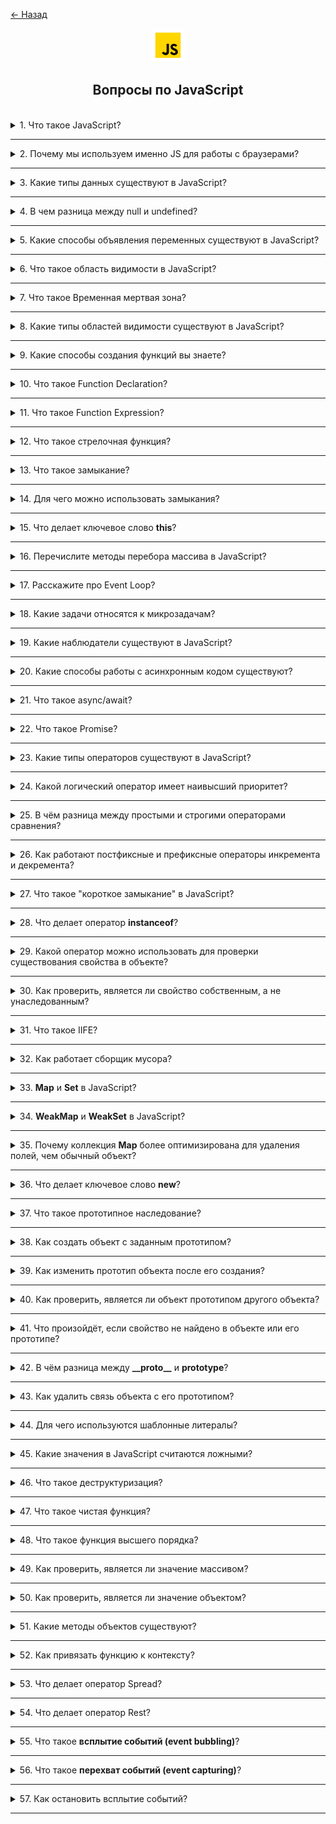 <a href="./README.md">← Назад</a>

<div align="center">
  <img src="../../assets/icons/icons-for-titles/js.png">
  <h2>Вопросы по JavaScript</h2>
</div>
<br />

<details>
<summary><span>1. Что такое JavaScript?</span></summary>
<br />

JavaScript - это высокоуровневый интерпретируемый язык программирования, используемый для создания динамических и интерактивных элементов на веб-страницах

</details>

---

<details>
<summary><span>2. Почему мы используем именно JS для работы с браузерами?</span></summary>
<br />

- Единственный язык, поддерживаемый всеми браузерами без плагинов
- Динамическое обновление контента без перезагрузки страницы
- Асинхронные возможности с AJAX, Fetch API и Promises
- Гибкость как для простых анимаций, так и для сложных веб-приложений
- Богатая экосистема библиотек и фреймворков
- Прямое управление DOM и стилями

</details>

---

<details>
<summary><span>3. Какие типы данных существуют в JavaScript?</span></summary>
<br />

В JavaScript есть 8 типов данных: 7 примитивных типов и 1 объектный тип.

**Примитивные типы (не объекты):**

1. **Number** – для всех чисел (целых и с плавающей точкой)
2. **String** – последовательности символов
3. **Boolean** – `true` или `false`
4. **Null** – специальное значение, представляющее "ничего" или "пусто"
5. **Undefined** – переменная объявлена, но не присвоена
6. **Symbol** – уникальное и неизменяемое значение, в основном для ключей объектов
7. **BigInt** – для больших целых чисел за пределами `Number.MAX_SAFE_INTEGER`

**Объектный тип:**

8. **Object** – включает массивы, функции, даты, регулярные выражения, карты, множества и пользовательские объекты.

</details>

---

<details>
<summary><span>4. В чем разница между null и undefined?</span></summary>
<br />

И **null**, и **undefined** представляют "ничего" или отсутствие значения, но используются по-разному:

- **undefined** автоматически присваивается JavaScript переменным, которые объявлены, но не инициализированы
- **null** - это тип данных, который программист явно присваивает для обозначения намеренного отсутствия значения

</details>

---

<details>
<summary><span>5. Какие способы объявления переменных существуют в JavaScript?</span></summary>
<br />

`var`:

- Функциональная область видимости
- Может быть переприсвоена
- Может быть переобъявлена
- Имеет всплытие, но значение undefined до инициализации
- Доступна неявная инициализация

`let`:

- Блочная область видимости
- Может быть переприсвоена
- Переобъявление приводит к ошибке
- Нет всплытия, ошибка при обращении до инициализации (временная мертвая зона)
- Доступна неявная инициализация

`const`:

- Блочная область видимости
- Нельзя переприсвоить, но свойства объекта можно изменять
- Переобъявление приводит к ошибке
- Нет всплытия, ошибка при обращении до инициализации (временная мертвая зона)
- Неявная инициализация приводит к ошибке

Необъявленная переменная:

- Глобальная область видимости (если не включен строгий режим)
- Может быть переприсвоена без ограничений (x = 10; x = 20;)
- Нет явного объявления (x = 5; вместо let x = 5;)
- Имеет всплытие, но может привести к ошибкам в строгом режиме
- Неявная инициализация возможна, но непредсказуема (y; создаст ReferenceError в строгом режиме)

</details>

---

<details>
<summary><span>6. Что такое область видимости в JavaScript?</span></summary>
<br />

Область видимости в JavaScript - это видимость и доступность переменных, функций и объектов в коде. Она определяет, где переменная может быть использована во время выполнения программы.

</details>

---

<details>
<summary><span>7. Что такое Временная мертвая зона?</span></summary>
<br />

Это период времени, в течение которого переменная существует в контексте, но не может быть использована до её инициализации. Это относится к переменным, объявленным с помощью `let` и `const`.

```javascript
console.log(a); // ❌ ReferenceError (TDZ)
let a = 5;
```

</details>

---

<details>
<summary><span>8. Какие типы областей видимости существуют в JavaScript?</span></summary>
<br />

- **Глобальная область видимости**: Переменные, объявленные вне любой функции или блока, доступны глобально во всем коде
- **Функциональная/Локальная область**: Переменные, объявленные внутри функции, доступны только внутри этой функции
- **Блочная область**: Переменные, объявленные через let и const, доступны только внутри блока, в котором они объявлены (например, в if или циклах)
- **Лексическая область**: Внутренние функции имеют доступ к переменным во внешней области видимости
- **Модульная область**: Переменные, объявленные в модуле, доступны только внутри этого модуля, если они явно не экспортированы

</details>

---

<details>
<summary><span>9. Какие способы создания функций вы знаете?</span></summary>
<br />

- **Объявление функции (Function Declaration)**

```javascript
function greet() {}
```

- **Функциональное выражение (Function Expression)**

```javascript
const greet = function () {};
```

- **Стрелочная функция (Arrow Function)**

```javascript
const greet = () => {};
```

- **Метод в объекте**

```javascript
const obj = {
	greet() {},
};
```

- **Метод в классе**

```javascript
class Greeter {
	greet() {}
}
```

- **Функция-конструктор (Function Constructor)**

```javascript
const greet = new Function();
```

</details>

---

<details>
<summary><span>10. Что такое Function Declaration?</span></summary>
<br />

Это способ объявления функции в JavaScript с использованием ключевого слова `function`.
Такая функция может быть вызвана до её определения благодаря механизму hoisting.

Основные особенности:

- Доступна в любом месте кода после объявления, даже если вызвана до него
- Её имя обязательно
- Не требует присваивания переменной, в отличие от Function Expression

</details>

---

<details>
<summary><span>11. Что такое Function Expression?</span></summary>
<br />

Это способ объявления функции в JavaScript, где функция создается внутри выражения и может быть присвоена переменной. В отличие от Function Declaration, она не поднимается, поэтому может быть вызвана только после её объявления.

Основные особенности:

- Могут использоваться анонимные функции (без имени)
- Функция не может быть вызвана до её объявления, иначе возникнет ошибка
- Удобно для передачи в колбэки и использования в стрелочных функциях

</details>

---

<details>
<summary><span>12. Что такое стрелочная функция?</span></summary>
<br />

Это компактный синтаксис для определения функций в JavaScript

Ключевые особенности:

- Не имеет собственного `this`, берет значение из внешнего контекста
- Не имеет собственного объекта `arguments`
- Не может использоваться как **конструктор** (нельзя вызвать с `new`)
- Не имеет свойств `super` и `new.target`
- Короткий и лаконичный синтаксис
- Автоматически возвращает результат выражения, если нет фигурных скобок
- Если принимает один параметр, скобки вокруг аргумента можно опустить
</details>

---

<details>
<summary><span>13. Что такое замыкание?</span></summary>
<br />

Замыкание - это механизм, который позволяет функции сохранять ссылку на свое лексическое окружение, даже если оно больше не существует в основном стеке вызовов

</details>

---

<details>
<summary><span>14. Для чего можно использовать замыкания?</span></summary>
<br />

- Сохранение состояния между вызовами функции

```javascript
function debounce(fn, delay) {
	let timerId;
	return (...args) => {
		clearTimeout(timerId);
		timerId = setTimeout(() => fn(...args), delay);
	};
}
```

- Инкапсуляция данных, скрытие переменных внутри замыкания и предотвращение их модификации извне

```javascript
function createCounter(initialValue = 0) {
	let count = initialValue; // приватное состояние

	return {
		increment() {
			count++;
		},
		decrement() {
			count--;
		},
		get() {
			return count;
		},
	};
}
```

- Использование функционального программирования, например, композиции функций

```javascript
const compose =
	(...funcs) =>
	input =>
		funcs.reduceRight((acc, fn) => fn(acc), input);
```

- Создание частично применяемых функций путём фиксации аргументов (каррирование)

```javascript
const add = a => b => a + b;
```

</details>

---

<details>
<summary><span>15. Что делает ключевое слово <b>this</b>?</span></summary>
<br />

Ключевое слово `this` в JavaScript ссылается на контекст выполнения функции, то есть объект, внутри которого была вызвана функция.

**Важно:**

- В обычной функции `this` определяется местом вызова функции (кто её вызвал).
- В стрелочной функции `this` определяется местом объявления функции и не изменяется, даже если функция вызывается в другом контексте.

Примеры использования `this`:

- **Метод объекта -** `this` ссылается на сам объект, в котором вызван метод.
- **Обычная функция (в строгом режиме) -** `this` не определён (`undefined`), так как функция вызвана вне контекста объекта.
- **Стрелочная функция -** `this` берёт значение из внешнего контекста, в котором функция была объявлена, а не вызвана.
- **Обработчик событий -** `this` ссылается на HTML-элемент, в котором произошло событие (например, кнопку).
- **Конструктор (new) -** `this` ссылается на вновь созданный объект.
- **Метод класса -** `this` ссылается на экземпляр класса, на котором был вызван метод.

</details>

---

<details>
<summary><span>16. Перечислите методы перебора массива в JavaScript?</span></summary>
<br />

- `map` – создаёт новый массив, применяя функцию к каждому элементу
- `forEach` – выполняет заданную функцию для каждого элемента массива
- `filter` – создаёт новый массив с элементами, удовлетворяющими заданному условию
- `reduce` – сводит массив к единому значению, применяя функцию к каждому элементу
- `some` – проверяет, соответствует ли хотя бы один элемент указанному условию
- `every` – проверяет, соответствуют ли все элементы указанному условию
- `find` – возвращает первый элемент, который удовлетворяет заданному условию
- `findIndex` – возвращает индекс первого элемента, удовлетворяющего условию
- `sort` – сортирует элементы массива по заданной функции сравнения
- `reverse` – изменяет порядок элементов массива на обратный
- `flatMap` – выполняет итерацию по элементам массива, применяет callback к каждому, создаёт новый массив из результатов и удаляет один уровень вложенности

</details>

---

<details>
<summary><span>17. Расскажите про Event Loop?</span></summary>
<br />

**Event Loop** — это механизм в JavaScript, который обеспечивает корректную последовательность выполнения задач.

Он состоит из трёх ключевых компонентов:

1. **Call Stack** – стек выполнения, в котором выполняется синхронный код (работает по принципу LIFO: последний вошёл — первый вышел).
2. **Callback Queue** – очередь макрозадач (таймеры, события и др.), функционирующая по принципу FIFO.
3. **Web APIs** – интерфейсы браузера или среды, обрабатывающие асинхронные операции (`setTimeout`, события и т. д.).

Один цикл **Event Loop** происходит следующим образом:

1. Выполняется весь синхронный код из **Call Stack**.
2. Обрабатываются все микрозадачи.
3. Выполняется одна макрозадача из **Callback Queue**.

Этот процесс повторяется, пока остаются незавершённые задачи.

**Event Loop** обеспечивает асинхронную природу JavaScript, позволяя выполнять операции с неопределённым временем завершения (например, запросы к серверу) без блокировки главного потока исполнения кода.

</details>

---

<details>
<summary><span>18. Какие задачи относятся к микрозадачам?</span></summary>
<br />

- **Promise** – методы `.then()`, `.catch()`, `.finally()`
- **queueMicrotask()** – явный вызов микрозадачи
- **MutationObserver** – отслеживание изменений в DOM

</details>

---

<details>
<summary><span>19. Какие наблюдатели существуют в JavaScript?</span></summary>
<br />

1. **MutationObserver** – отслеживает изменения в DOM
2. **IntersectionObserver** – отслеживает появление или исчезновение элемента в области видимости
3. **ResizeObserver** – отслеживает изменения размеров элемента
4. **PerformanceObserver** – анализирует события, связанные с производительностью

</details>

---

<details>
<summary><span>20. Какие способы работы с асинхронным кодом существуют?</span></summary>
<br />

1. **Callbacks** – базовый подход, который может привести к "адскому вложению колбэков"
2. **Promises** – более удобный способ управления асинхронными операциями
3. **async/await** – современный синтаксис для удобного управления асинхронным кодом

</details>

---

<details>
<summary><span>21. Что такое async/await?</span></summary>
<br />

Это синтаксис для работы с асинхронным кодом, позволяющий писать его так, как будто он синхронный, упрощая его чтение и обработку ошибок.

- **async** перед функцией означает, что она всегда возвращает Promise
- **await** заставляет JavaScript дождаться выполнения Promise перед продолжением кода

</details>

---

<details>
<summary><span>22. Что такое Promise?</span></summary>
<br />

**Promise** — это синтаксис для работы с асинхронным кодом.  
Название отражает его суть: промис — это объект, который гарантирует возврат результата операции в будущем.
</br></br>

Promise имеет **три состояния**:

1. **pending** – ожидание (начальное состояние)
2. **fulfilled** – успешно выполнен
3. **rejected** – завершён с ошибкой
   </br></br>

Промисы позволяют удобно строить **цепочки**:

- `.then()` – выполняется при успешном завершении (**fulfilled**)
- `.catch()` – обрабатывает ошибки (**rejected**)
- `.finally()` – выполняется независимо от результата
  </br></br>

`.then(resolve, reject)` – принимает два необязательных колбэка.

1. **первый** – функция, вызываемая при успешном выполнении (`resolve`)
2. **второй** – функция, вызываемая в случае ошибки (`reject`)

Но ошибки чаще обрабатываются отдельно через `.catch()`.
</br></br>

**Promise** также имеет статические методы:

- `Promise.all()` – ждёт выполнения всех промисов или отклонения одного
- `Promise.allSettled()` – ждёт завершения всех промисов независимо от результата
- `Promise.race()` – возвращает результат первого завершённого промиса (успех или ошибка)
- `Promise.any()` – возвращает первый **успешный** результат, игнорируя ошибки

</details>

---

<details>
<summary><span>23. Какие типы операторов существуют в JavaScript?</span></summary>
<br />

1. **Арифметические операторы**

   - `+` (сложение)
   - `-` (вычитание)
   - `*` (умножение)
   - `/` (деление)
   - `%` (остаток от деления)
   - `**` (возведение в степень)
   - `++` (инкремент)
   - `--` (декремент)

2. **Операторы присваивания**

   - `=` (простое присваивание)
   - `+=`, `-=`, `*=`, `/=`, `%=` (комбинированные операторы присваивания)
   - `**=` (присваивание степени)

3. **Операторы сравнения**

   - `==` (равенство без проверки типа)
   - `===` (строгое равенство с проверкой типа)
   - `!=` (неравенство)
   - `!==` (строгое неравенство)
   - `>` (больше)
   - `<` (меньше)
   - `>=` (больше или равно)
   - `<=` (меньше или равно)

4. **Логические операторы**

   - `&&` (логическое "и")
   - `||` (логическое "или")
   - `!` (логическое "не")

5. **Побитовые операторы**

   - `&` (побитовое "и")
   - `|` (побитовое "или")
   - `^` (побитовое "исключающее или")
   - `~` (побитовое "не")
   - `<<` (сдвиг влево)
   - `>>` (сдвиг вправо)
   - `>>>` (сдвиг вправо с заполнением нулями)

6. **Оператор типа**

   - `typeof` (возвращает строку, указывающую тип значения)

7. **Оператор объединения с null**

   - `??` (проверяет, равен ли левый операнд `null` или `undefined`. Если да, возвращает правый)

8. **Тернарный оператор**

   - `? :` (условный оператор)

9. **Строковые операторы**

   - `+` (конкатенация строк)
   - `+=` (добавление к строке)

10. **Другие операторы**

- `delete` (удаляет свойство объекта)
- `in` (проверяет существование свойства в объекте)
- `instanceof` (проверяет принадлежность объекта к определённому классу)
- `await` (используется внутри `async` функций для работы с промисами)
- `new` (создаёт экземпляр объекта)

</details>

---

<details>
<summary><span>24. Какой логический оператор имеет наивысший приоритет?</span></summary>
<br />

Оператор `!` (логическое "НЕ") обладает наивысшим приоритетом среди логических операторов в JavaScript.

</details>

---

<details>
<summary><span>25. В чём разница между простыми и строгими операторами сравнения?</span></summary>
<br />

1. `==`

- Сравнивает два значения без учёта их типа
- Автоматически преобразует типы данных при необходимости
- Может приводить к неожиданным результатам из-за неявного приведения типов  
  <br /><br />

2. `===`

- Сравнивает как значение, так и тип без преобразования
- Возвращает `true`, только если оба операнда имеют одинаковый тип и значение
- Предотвращает ошибки, связанные с неявными преобразованиями типов

</details>

---

<details>
<summary><span>26. Как работают постфиксные и префиксные операторы инкремента и декремента?</span></summary>
<br />

- **Префиксный инкремент (`++variable`) и декремент (`--variable`)**  
  Сначала увеличивают/уменьшают значение переменной, затем возвращают обновлённое значение.

- **Постфиксный инкремент (`variable++`) и декремент (`variable--`)**  
  Сначала возвращают старое значение, затем увеличивают/уменьшают переменную.

</details>

---

<details>
<summary><span>27. Что такое "короткое замыкание" в JavaScript?</span></summary>
<br />

Это особенность логических операторов `&&` и `||`, при которой выражение **прекращает выполнение** сразу, как только становится известен его результат.

```js
let x = a || (b && c);
```

Если `a` имеет **true**-значение, выражение **завершается** на `a`, а `b && c` **не вычисляется**.

Этот механизм помогает **оптимизировать код** и **избежать лишних вычислений**, особенно в условиях `if` или сложных логических выражениях.

</details>

---

<details>
<summary><span>28. Что делает оператор <b>instanceof</b>?</span></summary>
<br />

Используется для проверки, принадлежит ли объект определённому конструктору или классу.

```javascript
class Animal {}
let dog = new Animal();

console.log(dog instanceof Animal); // true (dog создан через Animal)
console.log(dog instanceof Object); // true (все объекты наследуются от Object)
console.log(dog instanceof Array); // false (dog — не массив)
```

</details>

---

<details>
<summary><span>29. Какой оператор можно использовать для проверки существования свойства в объекте?</span></summary>
<br />

Оператор `in` проверяет наличие свойства в объекте, включая унаследованные свойства из его прототипа.

```javascript
let obj = { name: 'Alice' };

console.log('name' in obj); // true (свойство существует)
console.log('toString' in obj); // true (унаследовано от Object.prototype)
```

</details>

---

<details>
<summary><span>30. Как проверить, является ли свойство собственным, а не унаследованным?</span></summary>
<br />

Метод `hasOwnProperty()` позволяет проверить, является ли свойство собственным, исключая унаследованные свойства.

```javascript
console.log(obj.hasOwnProperty('name')); // true (собственное свойство)
console.log(obj.hasOwnProperty('toString')); // false (унаследовано)
```

</details>

---

<details>
<summary><span>31. Что такое IIFE?</span></summary>
<br />

**Immediately Invoked Function Expression (IIFE)** — это функция, которая выполняется сразу после объявления. Она часто используется для создания локальной области видимости и предотвращения конфликтов имён.

Примеры **IIFE**:

```javascript
// Стандартный синтаксис
(function () {
	console.log('IIFE выполнена!');
})();

// Стрелочная функция
(() => {
	console.log('Стрелочная IIFE');
})();

// Передача параметра
(name => {
	console.log(`Привет, ${name}!`);
})('Алекс');
```

</details>

---

<details>
<summary><span>32. Как работает сборщик мусора?</span></summary>
<br />

Сборщик мусора работает на основе концепции **доступности объектов**.  
Объект считается доступным, если до него можно добраться по цепочке ссылок, начиная с так называемых **корневых объектов** — например, глобальных (`window`, `globalThis`), локальных переменных текущих функций, параметров, переменных в замыканиях и др.

Если объект доступен, он остаётся в памяти. Если нет, он становится недоступным и может быть удалён.

Наиболее распространённый алгоритм в JavaScript называется **"Mark-and-Sweep"**:

- **Маркировка (Mark):** Сборщик мусора проходит по всем доступным объектам от корневых и отмечает их.
- **Удаление (Sweep):** Все неотмеченные объекты считаются недоступными и удаляются.

</details>

---

<details>
<summary><span>33. <b>Map</b> и <b>Set</b> в JavaScript?</span></summary>
<br />

### **Map** – коллекция пар ключ-значение

- Ключи могут быть **любого типа** (в отличие от обычных объектов, где ключи — только строки или символы).
- **Сохраняет порядок вставки**.
- **Более оптимизирован для удаления свойств** по сравнению с обычными объектами.
  <br /><br />

**Основные методы:**
| Метод | Описание |
|--------|------------|
| `map.set(key, value)` | Устанавливает значение по ключу |
| `map.get(key)` | Получает значение по ключу |
| `map.has(key)` | Проверяет наличие ключа |
| `map.delete(key)` | Удаляет запись по ключу |
| `map.clear()` | Очищает всю коллекцию |
| `map.size` | Возвращает количество элементов |
<br />

### **Set** – коллекция уникальных значений

- **Значения не повторяются**.
- **Сохраняет порядок вставки**.
- **Позволяет быстро проверять наличие элемента**.
  <br /><br />

**Основные методы:**
| Метод | Описание |
|--------|------------|
| `set.add(value)` | Добавляет значение |
| `set.has(value)` | Проверяет наличие значения |
| `set.delete(value)` | Удаляет значение |
| `set.clear()` | Очищает коллекцию |
| `set.size` | Возвращает количество уникальных значений |

</details>

---

<details>
<summary><span>34. <b>WeakMap</b> и <b>WeakSet</b> в JavaScript?</span></summary>
<br />

**WeakMap** и **WeakSet** — это ослабленные версии `Map` и `Set`, предназначенные для работы с временными данными. Они отличаются управлением памятью и поведением при сборке мусора.

### **WeakMap** – коллекция пар ключ-значение с особыми свойствами:

- **Ключами могут быть только объекты** (строки, числа и другие примитивы не допускаются).
- **Не мешает сборке мусора** — если объект больше не используется, он автоматически удаляется.
- **Нет методов `.size`, `.keys()`, `.values()`, `.entries()`** — итерация по данным невозможна.
  <br /><br />

✅ **Основные методы:**
| Метод | Описание |
|--------|------------|
| `weakMap.set(obj, value)` | Добавляет пару ключ-значение (`объект → значение`) |
| `weakMap.get(obj)` | Получает значение по объекту |
| `weakMap.has(obj)` | Проверяет наличие объекта в коллекции |
| `weakMap.delete(obj)` | Удаляет объект из коллекции |
<br />

🔹 **Применение** – хранение данных, которые должны автоматически удаляться, например, кэширование или привязка метаданных к объектам.

```js
const weakMap = new WeakMap();
let user = { name: 'Антон' };

weakMap.set(user, 'данные');
console.log(weakMap.get(user)); // 'данные'

user = null; // Теперь объект может быть удалён сборщиком мусора.
```

<br />

### **WeakSet** – коллекция **уникальных объектов**:

- **Может содержать только объекты** (примитивные значения не допускаются).
- **Объекты автоматически удаляются**, если больше не используются.
- **Нет метода `.size` или возможности итерации**.
  <br /><br />

✅ **Основные методы:**
| Метод | Описание |
|--------|------------|
| `weakSet.add(obj)` | Добавляет объект |
| `weakSet.has(obj)` | Проверяет наличие объекта |
| `weakSet.delete(obj)` | Удаляет объект |
<br />

🔹 **Применение** – отслеживание объектов без риска утечек памяти, например, временные метки для операций.

```js
const weakSet = new WeakSet();
let session = { id: 123 };

weakSet.add(session);
console.log(weakSet.has(session)); // true

session = null; // Теперь объект может быть удалён сборщиком мусора.
```

WeakMap и WeakSet полезны, когда объекты должны **исчезать из коллекции** при потере ссылок, помогая предотвратить **утечки памяти**.

</details>

---

<details>
<summary><span>35. Почему коллекция <b>Map</b> более оптимизирована для удаления полей, чем обычный объект?</span></summary>
<br />

Обычные объекты изначально оптимизированы для **статической структуры**, когда набор ключей не меняется. Это позволяет движку V8 (в Chrome и Node.js) и другим движкам использовать **скрытые классы** и **inline-кэширование** для ускорения доступа к свойствам.
<br /><br />

Когда используется `delete obj.key`, происходит **разрушение оптимизации**, связанной с этими скрытыми классами:

- Скрытый класс изменяется.
- Доступ к свойствам становится медленнее.
- Объект перестаёт быть "простым", что снижает производительность.
  <br /><br />

С `Map` ситуация другая:

- `Map` **создан** для частых изменений и операций с ключами, включая удаление.
- Удаление ключей в `Map` **не вызывает деоптимизации** в движке JavaScript.
- `Map` **не имеет цепочки прототипов**, поэтому нет конфликтов с унаследованными свойствами.
- В `Map` **удаление работает надёжно и эффективно**, даже при больших объёмах данных.

</details>

---

<details>
<summary><span>36. Что делает ключевое слово <b>new</b>?</span></summary>
<br />

Ключевое слово `new` в основном используется для создания экземпляра объекта на основе функции-конструктора или класса.

Вот основные случаи использования `new` в JavaScript:

1. **Создание объектов с помощью конструктора** – Позволяет создавать экземпляры объектов:

   ```javascript
   function Person(name) {
   	this.name = name;
   }
   const user = new Person('Антон');
   ```

2. **Создание встроенных типов объектов** – Генерирует объекты-обёртки:

   ```javascript
   const num = new Number(42); // объект, а не примитивное число
   const str = new String('Привет'); // объект-обёртка для строки
   const bool = new Boolean(true); // объект-обёртка для логического значения
   ```

3. **Создание экземпляров классов** – Используется для создания объектов через `class`:

   ```javascript
   class Car {
   	constructor(model) {
   		this.model = model;
   	}
   }
   const myCar = new Car('Tesla');
   ```

4. **Работа с `Map`, `Set` и `WeakMap`** – Создание коллекций:

   ```javascript
   const map = new Map();
   const set = new Set();
   const weakMap = new WeakMap();
   ```

5. **Создание объектов `Date`** – Позволяет работать с датами:

   ```javascript
   const now = new Date();
   ```

6. **Использование `RegExp` для регулярных выражений** – Создание динамических паттернов:

   ```javascript
   const regex = new RegExp('\\d+');
   console.log(regex.test('123')); // true
   ```

7. **Работа с `Promise`** – Создание нового промиса:

   ```javascript
   const myPromise = new Promise(resolve => resolve('Готово!'));
   myPromise.then(console.log); // "Готово!"
   ```

8. **Создание объектов `Error`** – Используется для обработки ошибок:
   ```javascript
   const err = new Error('Что-то пошло не так!');
   console.error(err.message);
   ```

</details>

---

<details>
<summary><span>37. Что такое прототипное наследование?</span></summary>
<br />

Это механизм в JavaScript, позволяющий объектам наследовать свойства и методы от других объектов.

Каждый объект в JavaScript имеет скрытое свойство `[[Prototype]]`, которое указывает на другой объект (его прототип). Если запрашивается свойство, которого нет в текущем объекте, JavaScript ищет его в прототипе.

</details>

---

<details>
<summary><span>38. Как создать объект с заданным прототипом?</span></summary>
<br />

В JavaScript объект можно создать с определённым прототипом несколькими способами:

### 1. `Object.create(prototype)`

Это наиболее удобный способ создания объекта с заданным прототипом:

```javascript
const person = {
	greet() {
		console.log('Привет!');
	},
};

const user = Object.create(person);
user.name = 'Антон';

console.log(user.name); // "Антон"
user.greet(); // "Привет!" (унаследовано от person)
```

### 2. Использование `__proto__`

Можно явно задать прототип с помощью `__proto__`, но этот метод плохо оптимизирован, устарел и **не рекомендуется**:

```javascript
const person = {
	greet() {
		console.log('Привет!');
	},
};

const user = { name: 'Антон' };
user.__proto__ = person;

user.greet(); // "Привет!"
```

### 3. `Object.setPrototypeOf(obj, prototype)`

Безопасный способ изменить прототип объекта после его создания:

```javascript
const person = {
	greet() {
		console.log('Привет!');
	},
};

const user = { name: 'Антон' };
Object.setPrototypeOf(user, person);

user.greet(); // "Привет!"
```

### 4. Использование функции-конструктора и `prototype`

Этот метод часто используется для создания нескольких экземпляров:

```javascript
function Person(name) {
	this.name = name;
}

Person.prototype.greet = function () {
	console.log(`Привет, меня зовут ${this.name}`);
};

const user = new Person('Антон');
user.greet(); // "Привет, меня зовут Антон"
```

</details>

---

<details>
<summary><span>39. Как изменить прототип объекта после его создания?</span></summary>
<br />

Это можно сделать следующими способами:

- `Object.setPrototypeOf()`
- `__proto__` (не рекомендуется)

</details>

---

<details>
<summary><span>40. Как проверить, является ли объект прототипом другого объекта?</span></summary>
<br />

- **`Object.prototype.isPrototypeOf(obj)`**

  ```javascript
  const person = {};
  const user = Object.create(person);

  console.log(person.isPrototypeOf(user)); // true
  ```

- **`Object.getPrototypeOf()`** – этот метод возвращает прототип объекта, который можно сравнить напрямую

  ```javascript
  const person = {};
  const user = Object.create(person);

  console.log(Object.getPrototypeOf(user) === person); // true
  ```

- **`__proto__` (не рекомендуется)**

  ```javascript
  const person = {};
  const user = {};
  user.__proto__ = person;

  console.log(user.__proto__ === person); // true
  ```

</details>

---

<details>
<summary><span>41. Что произойдёт, если свойство не найдено в объекте или его прототипе?</span></summary>
<br />

Если свойство не найдено в объекте или его прототипе, JavaScript вернёт `undefined`.

</details>

---

<details>
<summary><span>42. В чём разница между <b>__proto__</b> и <b>prototype</b>?</span></summary>
<br />

### **`__proto__` (устарело, но используется)**

Свойство экземпляра объекта, которое указывает на его прототип. Позволяет получить или изменить прототип, но **не рекомендуется** из-за проблем с производительностью.

#### **Пример:**

```javascript
const person = {
	greet() {
		console.log('Привет!');
	},
};
const user = { name: 'Антон' };
user.__proto__ = person; // Изменение прототипа

console.log(user.greet()); // "Привет!" (унаследовано)
```

---

### **`prototype` (используется в конструкторах и классах)**

Свойство конструктора или класса, определяющее прототип для всех создаваемых объектов через `new`. Позволяет добавлять методы, которые будут общими для всех экземпляров.

#### **Пример:**

```javascript
function Person(name) {
	this.name = name;
}

Person.prototype.sayHello = function () {
	console.log(`Привет, меня зовут ${this.name}`);
};

const user = new Person('Антон');
user.sayHello(); // "Привет, меня зовут Антон"
```

</details>

---

<details>
<summary><span>43. Как удалить связь объекта с его прототипом?</span></summary>
<br />

- `Object.setPrototypeOf(obj, null)` – удаляет прототип у существующего объекта.
- `Object.create(null)` – создаёт объект без прототипа.

</details>

---

<details>
<summary><span>44. Для чего используются шаблонные литералы?</span></summary>
<br />

Это удобный способ создания строк, позволяющий встроить переменные и выражения прямо в текст.

</details>

---

<details>
<summary><span>45. Какие значения в JavaScript считаются ложными?</span></summary>
<br />

- `false` — логическое `false`.
- `0`, `-0`, `0n` — все варианты нуля, включая `BigInt 0n`.
- `""`, `''`, ```` — пустые строки.
- `null` — отсутствие значения.
- `undefined` — неопределённое значение.
- `NaN` — "Не число", результат некорректных математических операций.

</details>

---

<details>
<summary><span>46. Что такое деструктуризация?</span></summary>
<br />

**Деструктуризация** — это удобный способ извлечения значений из объектов и массивов и их присваивания переменным в JavaScript.

### **Примеры:**

- **Объекты:**
  ```js
  const user = { name: 'Антон', age: 33 };
  const { name, age } = user;
  console.log(name, age); // "Антон", 33
  ```
- **Массивы:**
  ```js
  const numbers = [10, 20, 30];
  const [first, second] = numbers;
  console.log(first, second); // 10, 20
  ```

</details>

---

<details>
<summary><span>47. Что такое чистая функция?</span></summary>
<br />

**Чистая функция** — это функция, которая всегда возвращает один и тот же результат при одинаковых входных данных и не изменяет внешнее состояние.

</details>

---

<details>
<summary><span>48. Что такое функция высшего порядка?</span></summary>
<br />

Функция высшего порядка — это функция, которая принимает другую функцию в качестве аргумента или возвращает функцию как результат.

</details>

---

<details>
<summary><span>49. Как проверить, является ли значение массивом?</span></summary>
<br />

1. `Array.isArray()`

   ```js
   console.log(Array.isArray([1, 2, 3])); // true
   console.log(Array.isArray({ a: 1, b: 2 })); // false
   ```

2. `Object.prototype.toString.call(value)`
   ```js
   console.log(Object.prototype.toString.call([1, 2, 3])); // "[object Array]"
   ```

</details>

---

<details>
<summary><span>50. Как проверить, является ли значение объектом?</span></summary>
<br />

`Object.prototype.toString.call(value)`

```js
console.log(Object.prototype.toString.call({ a: 1 })); // "[object Object]"
```

</details>

---

<details>
<summary><span>51. Какие методы объектов существуют?</span></summary>
<br />

### **Работа с ключами и значениями**

- `Object.keys(obj)` — возвращает массив ключей объекта.
- `Object.values(obj)` — возвращает массив значений.
- `Object.entries(obj)` — возвращает массив пар `[ключ, значение]`.

### **Работа со свойствами**

- `Object.assign(target, source)` — копирует свойства из одного объекта в другой.
- `Object.defineProperty(obj, key, descriptor)` — определяет новое свойство с настройками (`writable`, `configurable`, `enumerable`).
- `Object.defineProperties(obj, descriptors)` — аналог `defineProperty`, но для нескольких свойств.

### **Проверки и прототипы**

- `Object.hasOwn(obj, key)` — проверяет, есть ли ключ в объекте **(без учёта прототипа)**.
- `Object.prototype.hasOwnProperty(key)` — проверяет наличие конкретного свойства в объекте.
- `Object.getPrototypeOf(obj)` — возвращает прототип объекта.
- `Object.setPrototypeOf(obj, prototype)` — изменяет прототип объекта.

### **Создание и заморозка объектов**

- `Object.create(proto)` — создаёт новый объект с указанным прототипом.
- `Object.freeze(obj)` — делает объект **неизменяемым** (нельзя добавлять или удалять свойства).
- `Object.seal(obj)` — запрещает удаление свойств, но позволяет их изменять.

</details>

---

<details>
<summary><span>52. Как привязать функцию к контексту?</span></summary>
<br />

- **call** – вызывает функцию с указанным контекстом и передаёт аргументы по отдельности.
- **apply** – аналогично `call`, но аргументы передаются массивом.
- **bind** – создаёт новую функцию с привязанным контекстом, но не вызывает её сразу.
- **стрелочные функции** – автоматически привязывают `this` к окружающему контексту, где они объявлены.

</details>

---

<details>
<summary><span>53. Что делает оператор Spread?</span></summary>
<br />

Оператор Spread используется для копирования или объединения массивов и объектов.

Примеры:

✅ **Объединение массивов**:

```javascript
const arr1 = [1, 2, 3];
const arr2 = [4, 5, 6];

const combined = [...arr1, ...arr2];
console.log(combined); // [1, 2, 3, 4, 5, 6]
```

✅ **Копирование объекта**:

```javascript
const person = { name: 'Алиса', age: 25 };
const copiedPerson = { ...person };

console.log(copiedPerson); // { name: 'Алиса', age: 25 }
```

</details>

---

<details>
<summary><span>54. Что делает оператор Rest?</span></summary>
<br />

Оператор Rest используется для сбора переданных в функцию аргументов в массив, чтобы их можно было удобно обработать.

Эта техника полезна, когда **количество параметров заранее неизвестно**, но их всё же нужно обработать.

### ✅ Пример:

```javascript
function logArguments(first, second, ...rest) {
	console.log(`Первый: ${first}`);
	console.log(`Второй: ${second}`);
	console.log(`Остальные:`, rest);
}

logArguments(1, 2, 3, 4, 5);
// Первый: 1
// Второй: 2
// Остальные: [3, 4, 5]
```

</details>

---

<details>
<summary><span>55. Что такое <b>всплытие событий (event bubbling)</b>?</span></summary>
<br />

**Всплытие событий** — это процесс, при котором событие, произошедшее на вложенном элементе, сначала обрабатывается на этом элементе, а затем поднимается вверх по иерархии DOM, вызывая обработчики событий на родительских элементах.

Это происходит потому, что вложенные элементы являются частью их родительских контейнеров, и взаимодействие с ними затрагивает всю цепочку вложенности вплоть до корневого элемента.

</details>

---

<details>
<summary><span>56. Что такое <b>перехват событий (event capturing)</b>?</span></summary>
<br />

**Перехват событий** — это этап обработки событий, противоположный всплытию. На этом этапе событие начинает распространяться сверху вниз — от корневого элемента DOM-дерева к целевому элементу.

По умолчанию перехват событий отключён. Чтобы его включить, нужно передать `true` как третий аргумент в `addEventListener` или использовать объект `{ capture: true }`.

```javascript
element.addEventListener('click', handler, true);

element.addEventListener('click', handler, { capture: true });
```

</details>

---

<details>
<summary><span>57. Как остановить всплытие событий?</span></summary>
<br />

Чтобы остановить всплытие события, вызовите метод `event.stopPropagation()` внутри обработчика события дочернего элемента в `addEventListener`.

</details>

---

<!--
<details>
<summary><span></span></summary>
<br />

</details>

--- -->

<!--
как отслеживать и обрабатывать ошибки
что такое дом
шадоу дом
почему мы можем вызывать методы у примитивов
как скопировать объект -->
